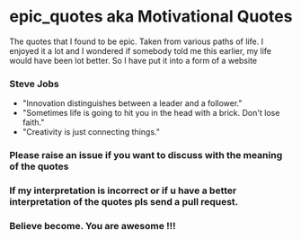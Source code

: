 # epic_quotes aka Motivational Quotes
The quotes that I found to be epic. Taken from various paths of life. I enjoyed it a lot and I wondered if somebody told me this earlier, my life would have been lot better. So I have put it into a form of a website

### Steve Jobs
  * "Innovation distinguishes between a leader and a follower."
  * "Sometimes life is going to hit you in the head with a brick. Don't lose faith."
  * "Creativity is just connecting things."
  
### Please raise an issue if you want to discuss with the meaning of the quotes

### If my interpretation is incorrect or if u have a better interpretation of the quotes pls send a pull request.

### Believe become. You are awesome !!!
